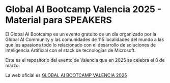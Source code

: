 # Global AI Bootcamp Valencia 2025 - Material para SPEAKERS

El Global AI Bootcamp es un evento gratuito de un día organizado por la Global AI Community y las comunidades de 115 localidades del mundo a las que les apasiona todo lo relacionado con el desarrollo de soluciones de Inteligencia Artificial con el stack de tecnologías de Microsoft.

Este es el repositorio del evento de Valencia que en 2025 se celebra el 8 de marzo.

La web oficial es [GLOBAL AI BOOTCAMP VALENCIA 2025](https://globalai.community/bootcamp/spain-valencia/)
